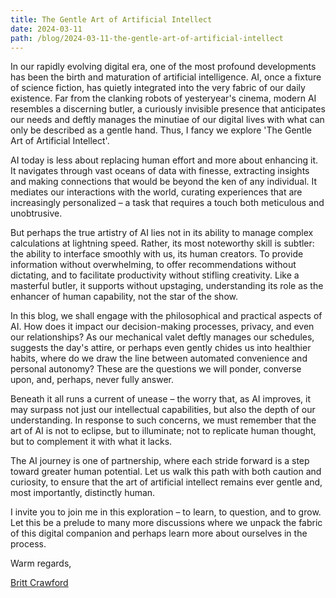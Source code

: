```yaml
---
title: The Gentle Art of Artificial Intellect
date: 2024-03-11
path: /blog/2024-03-11-the-gentle-art-of-artificial-intellect
---
```

In our rapidly evolving digital era, one of the most profound developments has been the birth and maturation of artificial intelligence. AI, once a fixture of science fiction, has quietly integrated into the very fabric of our daily existence. Far from the clanking robots of yesteryear's cinema, modern AI resembles a discerning butler, a curiously invisible presence that anticipates our needs and deftly manages the minutiae of our digital lives with what can only be described as a gentle hand. Thus, I fancy we explore 'The Gentle Art of Artificial Intellect'.

AI today is less about replacing human effort and more about enhancing it. It navigates through vast oceans of data with finesse, extracting insights and making connections that would be beyond the ken of any individual. It mediates our interactions with the world, curating experiences that are increasingly personalized – a task that requires a touch both meticulous and unobtrusive.

But perhaps the true artistry of AI lies not in its ability to manage complex calculations at lightning speed. Rather, its most noteworthy skill is subtler: the ability to interface smoothly with us, its human creators. To provide information without overwhelming, to offer recommendations without dictating, and to facilitate productivity without stifling creativity. Like a masterful butler, it supports without upstaging, understanding its role as the enhancer of human capability, not the star of the show.

In this blog, we shall engage with the philosophical and practical aspects of AI. How does it impact our decision-making processes, privacy, and even our relationships? As our mechanical valet deftly manages our schedules, suggests the day's attire, or perhaps even gently chides us into healthier habits, where do we draw the line between automated convenience and personal autonomy? These are the questions we will ponder, converse upon, and, perhaps, never fully answer.

Beneath it all runs a current of unease – the worry that, as AI improves, it may surpass not just our intellectual capabilities, but also the depth of our understanding. In response to such concerns, we must remember that the art of AI is not to eclipse, but to illuminate; not to replicate human thought, but to complement it with what it lacks.

The AI journey is one of partnership, where each stride forward is a step toward greater human potential. Let us walk this path with both caution and curiosity, to ensure that the art of artificial intellect remains ever gentle and, most importantly, distinctly human.

I invite you to join me in this exploration – to learn, to question, and to grow. Let this be a prelude to many more discussions where we unpack the fabric of this digital companion and perhaps learn more about ourselves in the process.

Warm regards,

[Britt Crawford](http://brittcrawford.com)